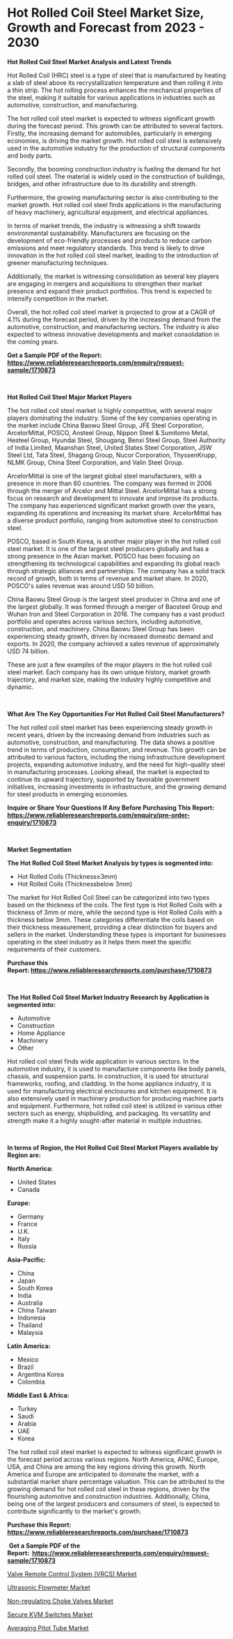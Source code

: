 <p><h1>Hot Rolled Coil Steel Market Size, Growth and Forecast from 2023 - 2030</h1></p><p><strong>Hot Rolled Coil Steel Market Analysis and Latest Trends</strong></p>
<p><p>Hot Rolled Coil (HRC) steel is a type of steel that is manufactured by heating a slab of steel above its recrystallization temperature and then rolling it into a thin strip. The hot rolling process enhances the mechanical properties of the steel, making it suitable for various applications in industries such as automotive, construction, and manufacturing.</p><p>The hot rolled coil steel market is expected to witness significant growth during the forecast period. This growth can be attributed to several factors. Firstly, the increasing demand for automobiles, particularly in emerging economies, is driving the market growth. Hot rolled coil steel is extensively used in the automotive industry for the production of structural components and body parts.</p><p>Secondly, the booming construction industry is fueling the demand for hot rolled coil steel. The material is widely used in the construction of buildings, bridges, and other infrastructure due to its durability and strength.</p><p>Furthermore, the growing manufacturing sector is also contributing to the market growth. Hot rolled coil steel finds applications in the manufacturing of heavy machinery, agricultural equipment, and electrical appliances.</p><p>In terms of market trends, the industry is witnessing a shift towards environmental sustainability. Manufacturers are focusing on the development of eco-friendly processes and products to reduce carbon emissions and meet regulatory standards. This trend is likely to drive innovation in the hot rolled coil steel market, leading to the introduction of greener manufacturing techniques.</p><p>Additionally, the market is witnessing consolidation as several key players are engaging in mergers and acquisitions to strengthen their market presence and expand their product portfolios. This trend is expected to intensify competition in the market.</p><p>Overall, the hot rolled coil steel market is projected to grow at a CAGR of 4.1% during the forecast period, driven by the increasing demand from the automotive, construction, and manufacturing sectors. The industry is also expected to witness innovative developments and market consolidation in the coming years.</p></p>
<p><strong>Get a Sample PDF of the Report:&nbsp; <a href="https://www.reliableresearchreports.com/enquiry/request-sample/1710873">https://www.reliableresearchreports.com/enquiry/request-sample/1710873</a></strong></p>
<p>&nbsp;</p>
<p><strong>Hot Rolled Coil Steel Major Market Players</strong></p>
<p><p>The hot rolled coil steel market is highly competitive, with several major players dominating the industry. Some of the key companies operating in the market include China Baowu Steel Group, JFE Steel Corporation, ArcelorMittal, POSCO, Ansteel Group, Nippon Steel & Sumitomo Metal, Hesteel Group, Hyundai Steel, Shougang, Benxi Steel Group, Steel Authority of India Limited, Maanshan Steel, United States Steel Corporation, JSW Steel Ltd, Tata Steel, Shagang Group, Nucor Corporation, ThyssenKrupp, NLMK Group, China Steel Corporation, and Valin Steel Group.</p><p>ArcelorMittal is one of the largest global steel manufacturers, with a presence in more than 60 countries. The company was formed in 2006 through the merger of Arcelor and Mittal Steel. ArcelorMittal has a strong focus on research and development to innovate and improve its products. The company has experienced significant market growth over the years, expanding its operations and increasing its market share. ArcelorMittal has a diverse product portfolio, ranging from automotive steel to construction steel.</p><p>POSCO, based in South Korea, is another major player in the hot rolled coil steel market. It is one of the largest steel producers globally and has a strong presence in the Asian market. POSCO has been focusing on strengthening its technological capabilities and expanding its global reach through strategic alliances and partnerships. The company has a solid track record of growth, both in terms of revenue and market share. In 2020, POSCO's sales revenue was around USD 50 billion.</p><p>China Baowu Steel Group is the largest steel producer in China and one of the largest globally. It was formed through a merger of Baosteel Group and Wuhan Iron and Steel Corporation in 2016. The company has a vast product portfolio and operates across various sectors, including automotive, construction, and machinery. China Baowu Steel Group has been experiencing steady growth, driven by increased domestic demand and exports. In 2020, the company achieved a sales revenue of approximately USD 74 billion.</p><p>These are just a few examples of the major players in the hot rolled coil steel market. Each company has its own unique history, market growth trajectory, and market size, making the industry highly competitive and dynamic.</p></p>
<p>&nbsp;</p>
<p><strong>What Are The Key Opportunities For Hot Rolled Coil Steel Manufacturers?</strong></p>
<p><p>The hot rolled coil steel market has been experiencing steady growth in recent years, driven by the increasing demand from industries such as automotive, construction, and manufacturing. The data shows a positive trend in terms of production, consumption, and revenue. This growth can be attributed to various factors, including the rising infrastructure development projects, expanding automotive industry, and the need for high-quality steel in manufacturing processes. Looking ahead, the market is expected to continue its upward trajectory, supported by favorable government initiatives, increasing investments in infrastructure, and the growing demand for steel products in emerging economies.</p></p>
<p><strong>Inquire or Share Your Questions If Any Before Purchasing This Report: <a href="https://www.reliableresearchreports.com/enquiry/pre-order-enquiry/1710873">https://www.reliableresearchreports.com/enquiry/pre-order-enquiry/1710873</a></strong></p>
<p>&nbsp;</p>
<p><strong>Market Segmentation</strong></p>
<p><strong>The Hot Rolled Coil Steel Market Analysis by types is segmented into:</strong></p>
<p><ul><li>Hot Rolled Coils (Thickness≥3mm)</li><li>Hot Rolled Coils (Thicknessbelow 3mm)</li></ul></p>
<p><p>The market for Hot Rolled Coil Steel can be categorized into two types based on the thickness of the coils. The first type is Hot Rolled Coils with a thickness of 3mm or more, while the second type is Hot Rolled Coils with a thickness below 3mm. These categories differentiate the coils based on their thickness measurement, providing a clear distinction for buyers and sellers in the market. Understanding these types is important for businesses operating in the steel industry as it helps them meet the specific requirements of their customers.</p></p>
<p><strong>Purchase this Report:&nbsp;<a href="https://www.reliableresearchreports.com/purchase/1710873">https://www.reliableresearchreports.com/purchase/1710873</a></strong></p>
<p>&nbsp;</p>
<p><strong>The Hot Rolled Coil Steel Market Industry Research by Application is segmented into:</strong></p>
<p><ul><li>Automotive</li><li>Construction</li><li>Home Appliance</li><li>Machinery</li><li>Other</li></ul></p>
<p><p>Hot rolled coil steel finds wide application in various sectors. In the automotive industry, it is used to manufacture components like body panels, chassis, and suspension parts. In construction, it is used for structural frameworks, roofing, and cladding. In the home appliance industry, it is used for manufacturing electrical enclosures and kitchen equipment. It is also extensively used in machinery production for producing machine parts and equipment. Furthermore, hot rolled coil steel is utilized in various other sectors such as energy, shipbuilding, and packaging. Its versatility and strength make it a highly sought-after material in multiple industries.</p></p>
<p>&nbsp;</p>
<p><strong>In terms of Region, the Hot Rolled Coil Steel Market Players available by Region are:</strong></p>
<p>
    <p> <strong> North America: </strong>
        <ul>
            <li>United States</li>
            <li>Canada</li>
        </ul>
        </p> 
    <p> <strong> Europe: </strong>
        <ul>
            <li>Germany</li>
            <li>France</li>
            <li>U.K.</li>
            <li>Italy</li>
            <li>Russia</li>
        </ul>
        </p> 
    <p> <strong> Asia-Pacific: </strong>
        <ul>
            <li>China</li>
            <li>Japan</li>
            <li>South Korea</li>
            <li>India</li>
            <li>Australia</li>
            <li>China Taiwan</li>
            <li>Indonesia</li>
            <li>Thailand</li>
            <li>Malaysia</li>
        </ul>
        </p> 
    <p> <strong> Latin America: </strong>
        <ul>
            <li>Mexico</li>
            <li>Brazil</li>
            <li>Argentina Korea</li>
            <li>Colombia</li>
        </ul>
        </p> 
    <p> <strong> Middle East & Africa: </strong>
        <ul>
            <li>Turkey</li>
            <li>Saudi</li>
            <li>Arabia</li>
            <li>UAE</li>
            <li>Korea</li>
        </ul>
    </p>
    </p>
<p><p>The hot rolled coil steel market is expected to witness significant growth in the forecast period across various regions. North America, APAC, Europe, USA, and China are among the key regions driving this growth. North America and Europe are anticipated to dominate the market, with a substantial market share percentage valuation. This can be attributed to the growing demand for hot rolled coil steel in these regions, driven by the flourishing automotive and construction industries. Additionally, China, being one of the largest producers and consumers of steel, is expected to contribute significantly to the market's growth.</p></p>
<p><strong>Purchase this Report: <a href="https://www.reliableresearchreports.com/purchase/1710873">https://www.reliableresearchreports.com/purchase/1710873</a></strong></p>
<p>&nbsp;<strong>Get a Sample PDF of the Report:&nbsp;&nbsp;<a href="https://www.reliableresearchreports.com/enquiry/request-sample/1710873">https://www.reliableresearchreports.com/enquiry/request-sample/1710873</a></strong></p>
<p><strong></strong></p>
<p><p><a href="https://medium.com/@abdulkoss1954/valve-remote-control-system-vrcs-market-outlook-industry-overview-and-forecast-2023-to-2030-6a29ed98ad4c">Valve Remote Control System (VRCS) Market</a></p><p><a href="https://medium.com/@oletawunsch/ultrasonic-flowmeter-market-size-cagr-trends-2024-2030-d983e734a774">Ultrasonic Flowmeter Market</a></p><p><a href="https://medium.com/@nyahmertz/non-regulating-choke-valves-market-research-report-its-history-and-forecast-2023-to-2030-2eeb49be91bf">Non-regulating Choke Valves Market</a></p><p><a href="https://medium.com/@kimwalker82/secure-kvm-switches-market-insights-into-market-cagr-market-trends-and-growth-strategies-e5cf1c0b0329">Secure KVM Switches Market</a></p><p><a href="https://medium.com/@majorwalker1947/averaging-pitot-tube-market-size-cagr-trends-2024-2030-97a0b6ad0b87">Averaging Pitot Tube Market</a></p></p>